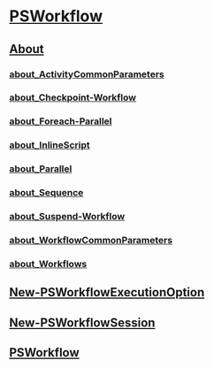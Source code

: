 #  [PSWorkflow]()
##  [About]()
###  [about_ActivityCommonParameters](About/about_ActivityCommonParameters.md)
###  [about_Checkpoint-Workflow](About/about_Checkpoint-Workflow.md)
###  [about_Foreach-Parallel](About/about_Foreach-Parallel.md)
###  [about_InlineScript](About/about_InlineScript.md)
###  [about_Parallel](About/about_Parallel.md)
###  [about_Sequence](About/about_Sequence.md)
###  [about_Suspend-Workflow](About/about_Suspend-Workflow.md)
###  [about_WorkflowCommonParameters](About/about_WorkflowCommonParameters.md)
###  [about_Workflows](About/about_Workflows.md)
##  [New-PSWorkflowExecutionOption](New-PSWorkflowExecutionOption.md)
##  [New-PSWorkflowSession](New-PSWorkflowSession.md)
##  [PSWorkflow](PSWorkflow.md)
